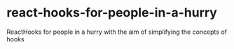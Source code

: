 # react-hooks-for-people-in-a-hurry
ReactHooks for people in a hurry with the aim of simplifying the concepts of hooks
